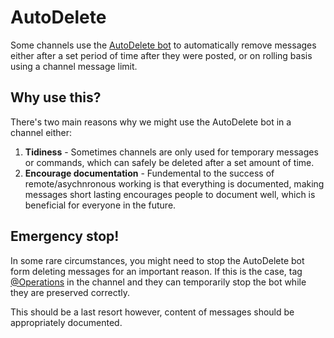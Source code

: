 # AutoDelete

Some channels use the [AutoDelete bot](https://github.com/riking/AutoDelete) to automatically remove messages either after a set period of time after they were posted, or on rolling basis using a channel message limit.

## Why use this?

There's two main reasons why we might use the AutoDelete bot in a channel either:

1. **Tidiness** - Sometimes channels are only used for temporary messages or commands, which can safely be deleted after a set amount of time.
2. **Encourage documentation** - Fundemental to the success of remote/asychnronous working is that everything is documented, making messages short lasting encourages people to document well, which is beneficial for everyone in the future.

## Emergency stop!

In some rare circumstances, you might need to stop the AutoDelete bot form deleting messages for an important reason. If this is the case, tag [@Operations](organisation/organisational-teams/operations-team.md) in the channel and they can temporarily stop the bot while they are preserved correctly.

This should be a last resort however, content of messages should be appropriately documented.

